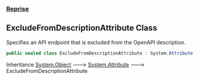 ### [Reprise](Reprise.md 'Reprise')

## ExcludeFromDescriptionAttribute Class

Specifies an API endpoint that is excluded from the OpenAPI description.

```csharp
public sealed class ExcludeFromDescriptionAttribute : System.Attribute
```

Inheritance [System.Object](https://docs.microsoft.com/en-us/dotnet/api/System.Object 'System.Object') &#129106; [System.Attribute](https://docs.microsoft.com/en-us/dotnet/api/System.Attribute 'System.Attribute') &#129106; ExcludeFromDescriptionAttribute